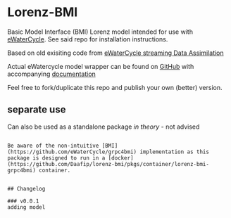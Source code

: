 # Lorenz-BMI

<!-- [![PyPI](https://img.shields.io/pypi/v/HBV)](https://pypi.org/project/HBV/) -->

Basic Model Interface (BMI) Lorenz model intended for use with [eWaterCycle](https://github.com/eWaterCycle). See said repo for installation instructions. 

Based on old exisiting code from [eWaterCycle streaming Data Assimilation](https://github.com/eWaterCycle/streamingDataAssimilation/tree/master)

Actual eWatercycle model wrapper can be found on [GitHub](https://github.com/Daafip/ewatercycle-lorenz) with accompanying [documentation](https://ewatercycle-lorenz.readthedocs.io/en/latest/)

Feel free to fork/duplicate this repo and publish your own (better) version.


## separate use
Can also be used as a standalone package _in theory_ - not advised

```

Be aware of the non-intuitive [BMI](https://github.com/eWaterCycle/grpc4bmi) implementation as this package is designed to run in a [docker](https://github.com/Daafip/lorenz-bmi/pkgs/container/lorenz-bmi-grpc4bmi) container. 


## Changelog

### v0.0.1
adding model